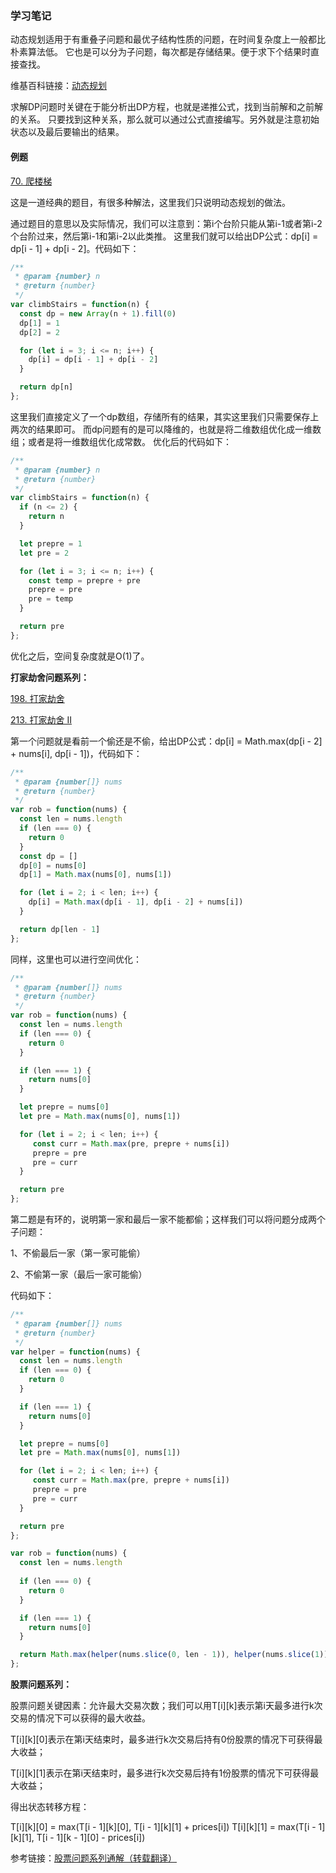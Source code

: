 ### 学习笔记

动态规划适用于有重叠子问题和最优子结构性质的问题，在时间复杂度上一般都比朴素算法低。
它也是可以分为子问题，每次都是存储结果。便于求下个结果时直接查找。

维基百科链接：[动态规划](https://zh.wikipedia.org/wiki/%E5%8A%A8%E6%80%81%E8%A7%84%E5%88%92)

求解DP问题时关键在于能分析出DP方程，也就是递推公式，找到当前解和之前解的关系。
只要找到这种关系，那么就可以通过公式直接编写。另外就是注意初始状态以及最后要输出的结果。

#### 例题

[70. 爬楼梯](https://leetcode-cn.com/problems/climbing-stairs/description/)

这是一道经典的题目，有很多种解法，这里我们只说明动态规划的做法。

通过题目的意思以及实际情况，我们可以注意到：第i个台阶只能从第i-1或者第i-2个台阶过来，然后第i-1和第i-2以此类推。
这里我们就可以给出DP公式：dp[i] = dp[i - 1] + dp[i - 2]。代码如下：

```js
/**
 * @param {number} n
 * @return {number}
 */
var climbStairs = function(n) {
  const dp = new Array(n + 1).fill(0)
  dp[1] = 1
  dp[2] = 2

  for (let i = 3; i <= n; i++) {
    dp[i] = dp[i - 1] + dp[i - 2]
  }

  return dp[n]
};
```

这里我们直接定义了一个dp数组，存储所有的结果，其实这里我们只需要保存上两次的结果即可。
而dp问题有的是可以降维的，也就是将二维数组优化成一维数组；或者是将一维数组优化成常数。
优化后的代码如下：

```js
/**
 * @param {number} n
 * @return {number}
 */
var climbStairs = function(n) {
  if (n <= 2) {
    return n
  }

  let prepre = 1
  let pre = 2

  for (let i = 3; i <= n; i++) {
    const temp = prepre + pre
    prepre = pre
    pre = temp
  }

  return pre
};
```

优化之后，空间复杂度就是O(1)了。

**打家劫舍问题系列：**

[198. 打家劫舍](https://leetcode-cn.com/problems/house-robber/)

[213. 打家劫舍 II](https://leetcode-cn.com/problems/house-robber-ii/)

第一个问题就是看前一个偷还是不偷，给出DP公式：dp[i] = Math.max(dp[i - 2] + nums[i], dp[i - 1])，代码如下：

```js
/**
 * @param {number[]} nums
 * @return {number}
 */
var rob = function(nums) {
  const len = nums.length
  if (len === 0) {
    return 0
  }
  const dp = []
  dp[0] = nums[0]
  dp[1] = Math.max(nums[0], nums[1])

  for (let i = 2; i < len; i++) {
    dp[i] = Math.max(dp[i - 1], dp[i - 2] + nums[i])
  }

  return dp[len - 1]
};
```

同样，这里也可以进行空间优化：

```js
/**
 * @param {number[]} nums
 * @return {number}
 */
var rob = function(nums) {
  const len = nums.length
  if (len === 0) {
    return 0
  }

  if (len === 1) {
    return nums[0]
  }

  let prepre = nums[0]
  let pre = Math.max(nums[0], nums[1])

  for (let i = 2; i < len; i++) {
     const curr = Math.max(pre, prepre + nums[i])
     prepre = pre
     pre = curr
  }

  return pre
};
```

第二题是有环的，说明第一家和最后一家不能都偷；这样我们可以将问题分成两个子问题：

1、不偷最后一家（第一家可能偷）

2、不偷第一家（最后一家可能偷）

代码如下：

```js
/**
 * @param {number[]} nums
 * @return {number}
 */
var helper = function(nums) {
  const len = nums.length
  if (len === 0) {
    return 0
  }

  if (len === 1) {
    return nums[0]
  }

  let prepre = nums[0]
  let pre = Math.max(nums[0], nums[1])

  for (let i = 2; i < len; i++) {
     const curr = Math.max(pre, prepre + nums[i])
     prepre = pre
     pre = curr
  }

  return pre
};

var rob = function(nums) {
  const len = nums.length
  
  if (len === 0) {
    return 0
  }

  if (len === 1) {
    return nums[0]
  }

  return Math.max(helper(nums.slice(0, len - 1)), helper(nums.slice(1)))
};
```

**股票问题系列：**

股票问题关键因素：允许最大交易次数；我们可以用T[i][k]表示第i天最多进行k次交易的情况下可以获得的最大收益。

T[i][k][0]表示在第i天结束时，最多进行k次交易后持有0份股票的情况下可获得最大收益；

T[i][k][1]表示在第i天结束时，最多进行k次交易后持有1份股票的情况下可获得最大收益；

得出状态转移方程：

T[i][k][0] = max(T[i - 1][k][0], T[i - 1][k][1] + prices[i])
T[i][k][1] = max(T[i - 1][k][1], T[i - 1][k - 1][0] - prices[i])

参考链接：[股票问题系列通解（转载翻译）
](https://leetcode-cn.com/circle/article/qiAgHn/)